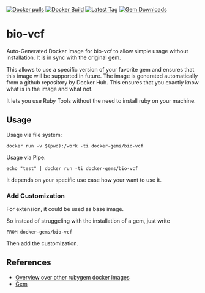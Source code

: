 [![Docker pulls](https://img.shields.io/docker/pulls/rubygem/bio-vcf.svg)](https://hub.docker.com/r/rubygem/bio-vcf/)
[![Docker Build](https://img.shields.io/docker/automated/rubygem/bio-vcf.svg)](https://hub.docker.com/r/rubygem/bio-vcf/)
[![Latest Tag](https://img.shields.io/github/tag/docker-rubygem/bio-vcf.svg)](https://hub.docker.com/r/rubygem/bio-vcf/)
[![Gem Downloads](https://img.shields.io/gem/dt/bio-vcf.svg)](https://rubygems.org/gems/bio-vcf/)
# bio-vcf

Auto-Generated Docker image for bio-vcf to allow simple usage without installation.
It is in sync with the original gem.

This allows to use a specific version of your favorite gem and ensures that this image will be supported in future.
The image is generated automatically from a github repository by Docker Hub.
This ensures that you exactly know what is in the image and what not.

It lets you use Ruby Tools without the need to install ruby on your machine.

## Usage

Usage via file system:

`docker run -v $(pwd):/work -ti docker-gems/bio-vcf`

Usage via Pipe:

`echo "test" | docker run -ti docker-gems/bio-vcf`

It depends on your specific use case how your want to use it.

### Add Customization

For extension, it could be used as base image.

So instead of struggeling with the installation of a gem, just write

`FROM docker-gems/bio-vcf`

Then add the customization.

## References

 - [Overview over other rubygem docker images](https://github.com/thinkbot/docker-rubygem)
 - [Gem](https://rubygems.org/gems/bio-vcf/)
